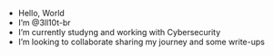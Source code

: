 - Hello, World 
- I’m @3ll10t-br
- I’m currently studyng and working with Cybersecurity
- I’m looking to collaborate sharing my journey and some write-ups

<!---
3ll10t-br/3ll10t-br is a ✨ special ✨ repository because its `README.md` (this file) appears on your GitHub profile.
You can click the Preview link to take a look at your changes.
--->

